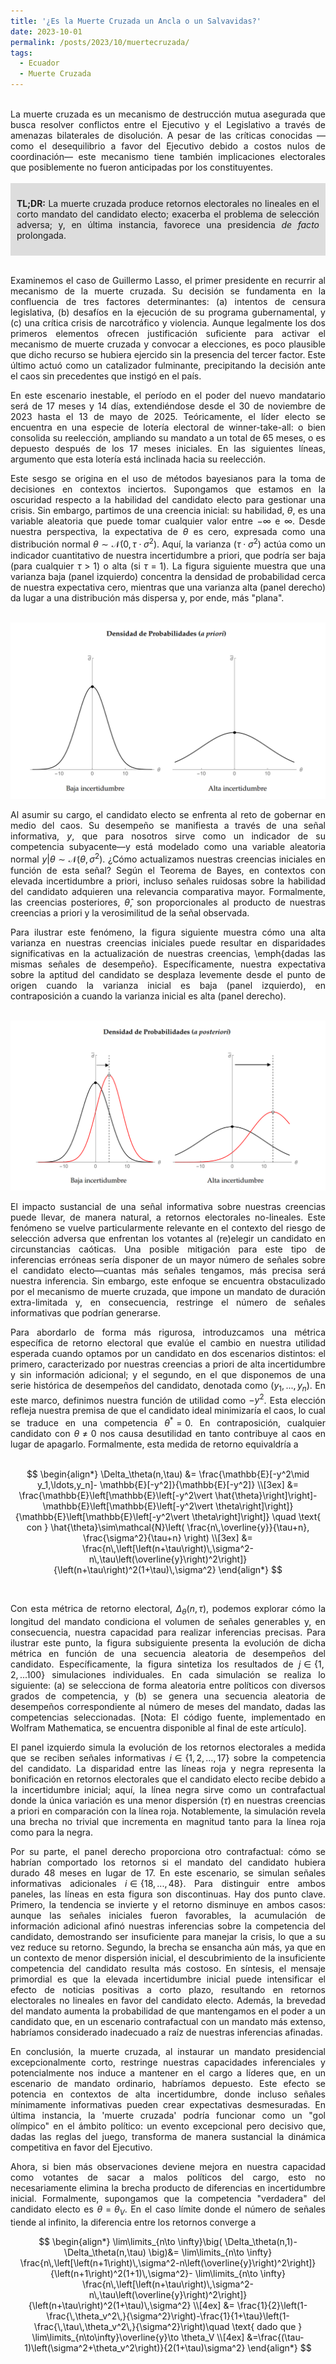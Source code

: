 ```yaml
---
title: '¿Es la Muerte Cruzada un Ancla o un Salvavidas?'
date: 2023-10-01
permalink: /posts/2023/10/muertecruzada/
tags:
  - Ecuador
  - Muerte Cruzada
---
```

<div style="text-align: justify;"><br>
La muerte cruzada es un mecanismo de destrucción mutua asegurada que busca resolver conflictos entre el Ejecutivo y el Legislativo a través de amenazas bilaterales de disolución. A pesar de las críticas conocidas —como el desequilibrio a favor del Ejecutivo debido a costos nulos de coordinación— este mecanismo tiene también implicaciones electorales que posiblemente no fueron anticipadas por los constituyentes.<br><br>


<div style="background-color: rgb(221, 221, 221); padding: 10px;">

<strong>TL;DR:</strong> La muerte cruzada produce retornos electorales no lineales en el corto mandato del candidato electo; exacerba el problema de selección adversa; y, en última instancia, favorece una presidencia *de facto* prolongada.

</div><br>


Examinemos el caso de Guillermo Lasso, el primer presidente en recurrir al mecanismo de la muerte cruzada. Su decisión se fundamenta en la confluencia de tres factores determinantes: (a) intentos de censura legislativa, (b) desafíos en la ejecución de su programa gubernamental, y (c) una crítica crisis de narcotráfico y violencia. Aunque legalmente los dos primeros elementos ofrecen justificación suficiente para activar el mecanismo de muerte cruzada y convocar a elecciones, es poco plausible que dicho recurso se hubiera ejercido sin la presencia del tercer factor. Este último actuó como un catalizador fulminante, precipitando la decisión ante el caos sin precedentes que instigó en el país.<br>

En este escenario inestable, el período en el poder del nuevo mandatario será de 17 meses y 14 días, extendiéndose desde el 30 de noviembre de 2023 hasta el 13 de mayo de 2025. Teóricamente, el líder electo se encuentra en una especie de lotería electoral de winner-take-all: o bien consolida su reelección, ampliando su mandato a un total de 65 meses, o es depuesto después de los 17 meses iniciales. En las siguientes líneas, argumento que esta lotería está inclinada hacia su reelección.<br>

Este sesgo se origina en el uso de métodos bayesianos para la toma de decisiones en contextos inciertos. Supongamos que estamos en la oscuridad respecto a la habilidad del candidato electo para gestionar una crisis. Sin embargo, partimos de una creencia inicial: su habilidad, $\theta$, es una variable aleatoria que puede tomar cualquier valor entre $-\infty$ e $\infty$. Desde nuestra perspectiva, la expectativa de $\theta$ es cero, expresada como una distribución normal $\theta\sim\mathcal{N}\left(0,\tau\cdot \sigma^2\right)$. Aquí, la varianza $(\tau\cdot \sigma^2)$ actúa como un indicador cuantitativo de nuestra incertidumbre a priori, que podría ser baja (para cualquier $\tau>1$) o alta (si $\tau=1$). La figura siguiente muestra que una varianza baja (panel izquierdo) concentra la densidad de probabilidad cerca de nuestra expectativa cero, mientras que una varianza alta (panel derecho) da lugar a una distribución más dispersa y, por ende, más "plana".<br><br> 

</div>

![Figure 1](/images/t11.png)<br>

<div style="text-align: justify;">

Al asumir su cargo, el candidato electo se enfrenta al reto de gobernar en medio del caos. Su desempeño se manifiesta a través de una señal informativa, $y$, que para nosotros sirve como un indicador de su competencia subyacente—y está modelado como una variable aleatoria normal $y\vert\theta \sim \mathcal{N}(\theta, \sigma^2)$. ¿Cómo actualizamos nuestras creencias iniciales en función de esta señal? Según el Teorema de Bayes, en contextos con elevada incertidumbre a priori, incluso señales ruidosas sobre la habilidad del candidato adquieren una relevancia comparativa mayor. Formalmente, las creencias posteriores, $\hat{\theta}$, son proporcionales al producto de nuestras creencias a priori y la verosimilitud de la señal observada.<br> 

Para ilustrar este fenómeno, la figura siguiente muestra cómo una alta varianza en nuestras creencias iniciales puede resultar en disparidades significativas en la actualización de nuestras creencias, \emph{dadas las mismas señales de desempeño}. Específicamente, nuestra expectativa sobre la aptitud del candidato se desplaza levemente desde el punto de origen cuando la varianza inicial es baja (panel izquierdo), en contraposición a cuando la varianza inicial es alta (panel derecho).<br><br>

</div>

![Figure 2](/images/t2.png)<br>

<div style="text-align: justify;">

El impacto sustancial de una señal informativa sobre nuestras creencias puede llevar, de manera natural, a retornos electorales no-lineales. Este fenómeno se vuelve particularmente relevante en el contexto del riesgo de selección adversa que enfrentan los votantes al (re)elegir un candidato en circunstancias caóticas. Una posible mitigación para este tipo de inferencias erróneas sería disponer de un mayor número de señales sobre el candidato electo—cuantas más señales tengamos, más precisa será nuestra inferencia. Sin embargo, este enfoque se encuentra obstaculizado por el mecanismo de muerte cruzada, que impone un mandato de duración extra-limitada y, en consecuencia, restringe el número de señales informativas que podrían generarse.<br>

Para abordarlo de forma más rigurosa, introduzcamos una métrica específica de retorno electoral que evalúe el cambio en nuestra utilidad esperada cuando optamos por un candidato en dos escenarios distintos: el primero, caracterizado por nuestras creencias a priori de alta incertidumbre y sin información adicional; y el segundo, en el que disponemos de una serie histórica de desempeños del candidato, denotada como $(y_1,...,y_n)$. En este marco, definimos nuestra función de utilidad como $-y^2$. Esta elección refleja nuestra premisa de que el candidato ideal minimizaría el caos, lo cual se traduce en una competencia $\theta^*=0$. En contraposición, cualquier candidato con $\theta\neq 0$ nos causa desutilidad en tanto contribuye al caos en lugar de apagarlo. Formalmente, esta medida de retorno equivaldría a <br><br>

</div>

<div>

$$
\begin{align*}
\Delta_\theta(n,\tau) &=  \frac{\mathbb{E}[-y^2\mid  y_1,\ldots,y_n]-  \mathbb{E}[-y^2]}{\mathbb{E}[-y^2]} \\[3ex]
&= \frac{\mathbb{E}\left[\mathbb{E}\left[-y^2\vert \hat{\theta}\right]\right]-\mathbb{E}\left[\mathbb{E}\left[-y^2\vert \theta\right]\right]}{\mathbb{E}\left[\mathbb{E}\left[-y^2\vert \theta\right]\right]} \quad \text{ con } \hat{\theta}\sim\mathcal{N}\left( \frac{n\,\overline{y}}{\tau+n}, \frac{\sigma^2}{\tau+n} \right) \\[3ex]
&= \frac{n\,\left[\left(n+\tau\right)\,\sigma^2-n\,\tau\left(\overline{y}\right)^2\right]}{\left(n+\tau\right)^2(1+\tau)\,\sigma^2}
\end{align*}
$$

</div><br>

<div style="text-align: justify;">

Con esta métrica de retorno electoral, $\Delta_\theta(n,\tau)$, podemos explorar cómo la longitud del mandato condiciona el volumen de señales generables y, en consecuencia, nuestra capacidad para realizar inferencias precisas. Para ilustrar este punto, la figura subsiguiente presenta la evolución de dicha métrica en función de una secuencia aleatoria de desempeños del candidato. Específicamente, la figura sintetiza los resultados de $j\in\{1,2,...100\}$ simulaciones individuales. En cada simulación se realiza lo siguiente: (a) se selecciona de forma aleatoria entre políticos con diversos grados de competencia, y (b) se genera una secuencia aleatoria de desempeños correspondiente al número de meses del mandato, dadas las competencias seleccionadas. [Nota: El código fuente, implementado en Wolfram Mathematica, se encuentra disponible al final de este artículo].<br>



El panel izquierdo simula la evolución de los retornos electorales a medida que se reciben señales informativas $i\in\{1,2,...,17\}$ sobre la competencia del candidato. La disparidad entre las líneas roja y negra representa la bonificación en retornos electorales que el candidato electo recibe debido a la incertidumbre inicial; aquí, la línea negra sirve como un contrafactual donde la única variación es una menor dispersión ($\tau$) en nuestras creencias a priori en comparación con la línea roja. Notablemente, la simulación revela una brecha no trivial que incrementa en magnitud tanto para la línea roja como para la negra.

Por su parte, el panel derecho proporciona otro contrafactual: cómo se habrían comportado los retornos si el mandato del candidato hubiera durado 48 meses en lugar de 17. En este escenario, se simulan señales informativas adicionales $i\in\{18,...,48\}$. Para distinguir entre ambos paneles, las líneas en esta figura son discontinuas. Hay dos punto clave. Primero, la tendencia se invierte y el retorno disminuye en ambos casos: aunque las señales iniciales fueron favorables, la acumulación de información adicional afinó nuestras inferencias sobre la competencia del candidato, demostrando ser insuficiente para manejar la crisis, lo que a su vez reduce su retorno. Segundo, la brecha se ensancha aún más, ya que en un contexto de menor dispersión inicial, el descubrimiento de la insuficiente competencia del candidato resulta más costoso. En síntesis, el mensaje primordial es que la elevada incertidumbre inicial puede intensificar el efecto de noticias positivas a corto plazo, resultando en retornos electorales no lineales en favor del candidato electo. Además, la brevedad del mandato aumenta la probabilidad de que mantengamos en el poder a un candidato que, en un escenario contrafactual con un mandato más extenso, habríamos considerado inadecuado a raíz de nuestras inferencias afinadas.

En conclusión, la muerte cruzada, al instaurar un mandato presidencial excepcionalmente corto, restringe nuestras capacidades inferenciales y potencialmente nos induce a mantener en el cargo a líderes que, en un escenario de mandato ordinario, habríamos depuesto. Este efecto se potencia en contextos de alta incertidumbre, donde incluso señales mínimamente informativas pueden crear expectativas desmesuradas. En última instancia, la 'muerte cruzada' podría funcionar como un "gol olímpico" en el ámbito político: un evento excepcional pero decisivo que, dadas las reglas del juego, transforma de manera sustancial la dinámica competitiva en favor del Ejecutivo.


Ahora, si bien más observaciones deviene mejora en nuestra capacidad como votantes de sacar a malos políticos del cargo, esto no necesariamente elimina la brecha producto de diferencias en incertidumbre inicial. Formalmente, supongamos que la competencia "verdadera" del candidato electo es $\theta=\theta_V$.  En el caso límite donde el número de señales tiende al infinito, la diferencia entre los retornos converge a

<div>

$$
\begin{align*}
   \lim\limits_{n\to \infty}\big( \Delta_\theta(n,1)- \Delta_\theta(n,\tau) \big)&= \lim\limits_{n\to \infty} \frac{n\,\left[\left(n+1\right)\,\sigma^2-n\left(\overline{y}\right)^2\right]}{\left(n+1\right)^2(1+1)\,\sigma^2}- \lim\limits_{n\to \infty} \frac{n\,\left[\left(n+\tau\right)\,\sigma^2-n\,\tau\left(\overline{y}\right)^2\right]}{\left(n+\tau\right)^2(1+\tau)\,\sigma^2} \\[4ex]
   &= \frac{1}{2}\left(1-\frac{\,\theta_v^2\,}{\sigma^2}\right)-\frac{1}{1+\tau}\left(1-\frac{\,\tau\,\theta_v^2\,}{\sigma^2}\right)\quad \text{ dado que  } \lim\limits_{n\to\infty}\overline{y}\to \theta_V \\[4ex]
   &=\frac{(\tau-1)\left(\sigma^2+\theta_v^2\right)}{2(1+\tau)\sigma^2}
    \end{align*}
$$

</div><br>




</div>




